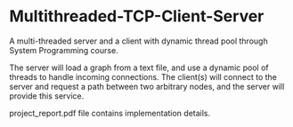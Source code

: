 # Multithreaded-TCP-Client-Server

A multi-threaded server and a client with dynamic thread pool through System Programming course. 

The server will load a graph from a text file, and use a dynamic pool of threads to handle incoming 
connections. The client(s) will connect to the server and request a path between two 
arbitrary nodes, and the server will provide this service.

project_report.pdf file contains implementation details.
